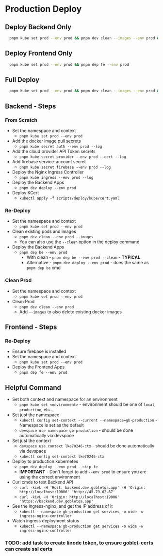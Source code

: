 # Production Deploy

## Deploy Backend Only
```sh
  pnpm kube set prod --env prod && pnpm dev clean --images --env prod && pnpm dep be --env prod
```

## Deploy Frontend Only
```sh
  pnpm kube set prod --env prod && pnpm dep fe --env prod
```

## Full Deploy
```sh
  pnpm kube set prod --env prod && pnpm dev clean --images --env prod && pnpm dep be --env prod && pnpm dep fe --env prod
```

## Backend - Steps

### From Scratch
* Set the namespace and context
  * `pnpm kube set prod --env prod`
* Add the docker image pull secrets
  * `pnpm kube secret auth --env prod --log`
* Add the cloud provider API Token secrets
  * `pnpm kube secret provider --env prod --cert --log`
* Add firebase service-account secret
  * `pnpm kube secret firebase --env prod --log`
* Deploy the Nginx Ingress Controller
  * `pnpm kube ingress --env prod --log`
* Deploy the Backend Apps
  * `pnpm dev deploy --env prod`
* Deploy KCert
  * `kubectl apply -f scripts/deploy/kube/cert.yaml`

### Re-Deploy

* Set the namespace and context
  * `pnpm kube set prod --env prod`
* Clean existing pods and images
  * `pnpm dev clean --env prod --images`
  * You can also use the `--clean` option in the deploy command
* Deploy the Backend Apps
  * `pnpm dep be --env prod`
    * With clean - `pnpm dep be --env prod --clean` - **TYPICAL**
    * Alternative - `pnpm dev deploy --env prod` - does the same as `pnpm dep be` cmd

### Clean Prod

* Set the namespace and context
  * `pnpm kube set prod --env prod`
* Clean Prod
  * `pnpm dev clean --env prod`
  * Add `--images` to also delete existing docker images


## Frontend - Steps

### Re-Deploy
* Ensure firebase is installed
* Set the namespace and context
  * `pnpm kube set prod --env prod`
* Deploy the Frontend Apps
  * `pnpm dep fe --env prod`


## Helpful Command
* Set both context and namespace for an environment
  * `pnpm kube set <environment>` - environment should be one of `local`, `production`, etc...
* Set just the namespace
  * `kubectl config set-context --current --namespace=gb-production` - Namespace is set as the default
  * `devspace use namespace gb-production` - should be done automatically via devspace
* Set just the context
  * `devspace use context lke70246-ctx` - should be done automatically via devspace
  * `kubectl config set-context lke70246-ctx`
* Deploy to production kubernetes
  * `pnpm dev deploy --env prod --skip fe`
  * **IMPORTANT** - Don't forget to add `--env prod` to ensure you are using the correct environment
* Curl cmds to test Backend API
  * `curl -kivL -H 'Host: backend.dev.gobletqa.app' -H 'Origin: http://localhost:19006' 'http://45.79.62.67'`
  * `curl -kivL -H 'Origin: http://localhost:19006' 'https://backend.dev.gobletqa.app'`
* See the ingress-nginx, and get the IP address of it
  * `kubectl --namespace gb-production get services -o wide -w ingress-nginx-controller`
* Watch ingress deployment status
  * `kubectl --namespace gb-production get services -o wide -w ingress-nginx-controller`


### TODO: add task to create linode token, to ensure goblet-certs can create ssl certs